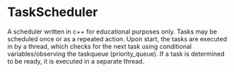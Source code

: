 # TaskScheduler
A scheduler written in c++ for educational purposes only.
Tasks may be scheduled once or as a repeated action.
Upon start, the tasks are executed in by a thread, which
checks for the next task using conditional variables/observing
the taskqueue (priority_queue). If a task is determined to
be ready, it is executed in a separate thread.
